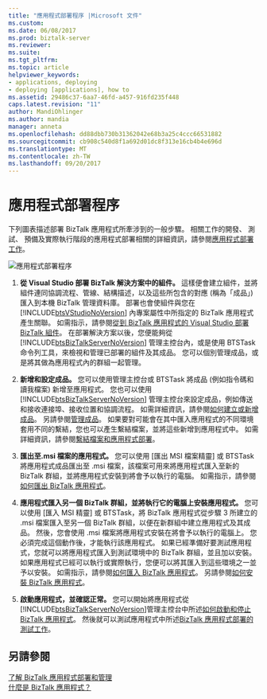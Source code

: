 ```yaml
---
title: "應用程式部署程序 |Microsoft 文件"
ms.custom: 
ms.date: 06/08/2017
ms.prod: biztalk-server
ms.reviewer: 
ms.suite: 
ms.tgt_pltfrm: 
ms.topic: article
helpviewer_keywords:
- applications, deploying
- deploying [applications], how to
ms.assetid: 29486c37-6aa7-46fd-a457-916fd235f448
caps.latest.revision: "11"
author: MandiOhlinger
ms.author: mandia
manager: anneta
ms.openlocfilehash: dd88dbb730b31362042e68b3a25c4ccc66531882
ms.sourcegitcommit: cb908c540d8f1a692d01dc8f313e16cb4b4e696d
ms.translationtype: MT
ms.contentlocale: zh-TW
ms.lasthandoff: 09/20/2017
---
```

# <a name="the-application-deployment-process"></a>應用程式部署程序
下列圖表描述部署 BizTalk 應用程式所牽涉到的一般步驟。 相關工作的開發、 測試、 預備及實際執行階段的應用程式部署相關的詳細資訊，請參閱[應用程式部署工作](../core/application-deployment-tasks.md)。  
  
 ![應用程式部署程序](../core/media/appdeploymentprocess.gif "AppDeploymentProcess")  
  
1.  **從 Visual Studio 部署 BizTalk 解決方案中的組件。** 這樣便會建立組件，並將組件連同協調流程、管線、結構描述，以及這些所包含的對應 (稱為「成品」) 匯入到本機 BizTalk 管理資料庫。 部署也會使組件與您在 [!INCLUDE[btsVStudioNoVersion](../includes/btsvstudionoversion-md.md)] 內專案屬性中所指定的 BizTalk 應用程式產生關聯。 如需指示，請參閱[從到 BizTalk 應用程式的 Visual Studio 部署 BizTalk 組件](../core/deploying-biztalk-assemblies-from-visual-studio-into-a-biztalk-application.md)。 在部署解決方案以後，您便能夠從 [!INCLUDE[btsBizTalkServerNoVersion](../includes/btsbiztalkservernoversion-md.md)] 管理主控台內，或是使用 BTSTask 命令列工具，來檢視和管理已部署的組件及其成品。 您可以個別管理成品，或是將其做為應用程式內的群組一起管理。  
  
2.  **新增和設定成品。** 您可以使用管理主控台或 BTSTask 將成品 (例如指令碼和讀我檔案) 新增至應用程式。 您也可以使用 [!INCLUDE[btsBizTalkServerNoVersion](../includes/btsbiztalkservernoversion-md.md)] 管理主控台來設定成品，例如傳送和接收連接埠、接收位置和協調流程。 如需詳細資訊，請參閱[如何建立或新增成品](../core/how-to-create-or-add-an-artifact.md)。 另請參閱[管理成品](../core/managing-artifacts.md)。 如果要對可能會在其中匯入應用程式的不同環境套用不同的繫結，您也可以產生繫結檔案，並將這些新增到應用程式中。 如需詳細資訊，請參閱[繫結檔案和應用程式部署](../core/binding-files-and-application-deployment.md)。  
  
3.  **匯出至.msi 檔案的應用程式。** 您可以使用 [匯出 MSI 檔案精靈] 或 BTSTask 將應用程式成品匯出至 .msi 檔案，該檔案可用來將應用程式匯入至新的 BizTalk 群組，並將應用程式安裝到將會予以執行的電腦。 如需指示，請參閱[如何匯出 BizTalk 應用程式](../core/how-to-export-a-biztalk-application.md)。  
  
4.  **應用程式匯入另一個 BizTalk 群組，並將執行它的電腦上安裝應用程式。** 您可以使用 [匯入 MSI 精靈] 或 BTSTask，將 BizTalk 應用程式從步驟 3 所建立的 .msi 檔案匯入至另一個 BizTalk 群組，以便在新群組中建立應用程式及其成品。 然後，您會使用 .msi 檔案將應用程式安裝在將會予以執行的電腦上。 您必須完成這個動作後，才能執行該應用程式。 如果已經準備好要測試應用程式，您就可以將應用程式匯入到測試環境中的 BizTalk 群組，並且加以安裝。 如果應用程式已經可以執行或實際執行，您便可以將其匯入到這些環境之一並予以安裝。 如需指示，請參閱[如何匯入 BizTalk 應用程式](../core/how-to-import-a-biztalk-application.md)。 另請參閱[如何安裝 BizTalk 應用程式](../core/how-to-install-a-biztalk-application.md)。  
  
5.  **啟動應用程式，並確認正常。** 您可以開始將應用程式從[!INCLUDE[btsBizTalkServerNoVersion](../includes/btsbiztalkservernoversion-md.md)]管理主控台中所述[如何啟動和停止 BizTalk 應用程式](../core/how-to-start-and-stop-a-biztalk-application.md)。 然後就可以測試應用程式中所述[BizTalk 應用程式部署的測試工作](../core/testing-tasks-for-biztalk-application-deployment.md)。  
  
## <a name="see-also"></a>另請參閱  
 [了解 BizTalk 應用程式部署和管理](../core/understanding-biztalk-application-deployment-and-management.md)   
 [什麼是 BizTalk 應用程式？](../core/what-is-a-biztalk-application.md)